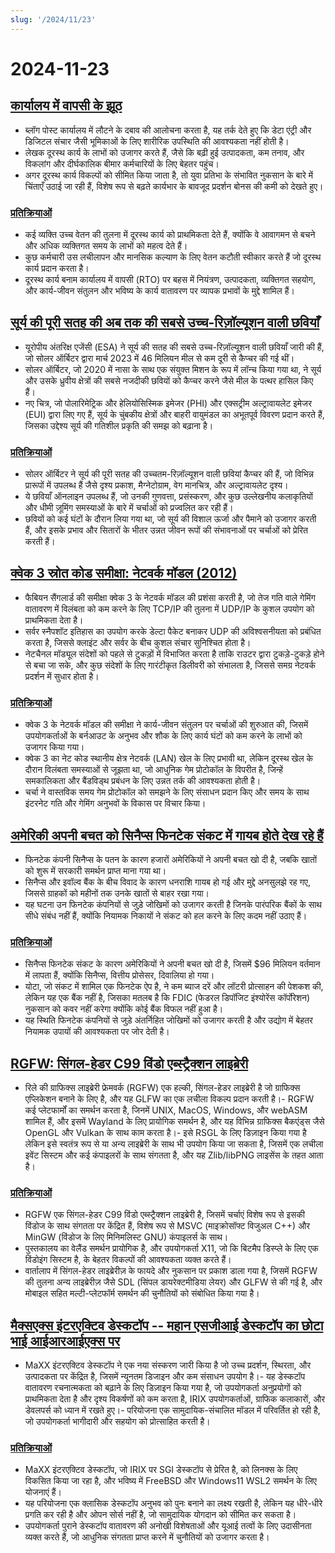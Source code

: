 ```yaml
---
slug: '/2024/11/23'
---
```


# 2024-11-23

## [कार्यालय में वापसी के झूठ](https://blog.avas.space/rto/)

- ब्लॉग पोस्ट कार्यालय में लौटने के दबाव की आलोचना करता है, यह तर्क देते हुए कि डेटा एंट्री और डिजिटल संचार जैसी भूमिकाओं के लिए शारीरिक उपस्थिति की आवश्यकता नहीं होती है।
- लेखक दूरस्थ कार्य के लाभों को उजागर करते हैं, जैसे कि बढ़ी हुई उत्पादकता, कम तनाव, और विकलांग और दीर्घकालिक बीमार कर्मचारियों के लिए बेहतर पहुंच।
- अगर दूरस्थ कार्य विकल्पों को सीमित किया जाता है, तो युवा प्रतिभा के संभावित नुकसान के बारे में चिंताएँ उठाई जा रही हैं, विशेष रूप से बढ़ते कार्यभार के बावजूद प्रदर्शन बोनस की कमी को देखते हुए।

### [प्रतिक्रियाओं](https://news.ycombinator.com/item?id=42221623)

- कई व्यक्ति उच्च वेतन की तुलना में दूरस्थ कार्य को प्राथमिकता देते हैं, क्योंकि वे आवागमन से बचने और अधिक व्यक्तिगत समय के लाभों को महत्व देते हैं।
- कुछ कर्मचारी उस लचीलापन और मानसिक कल्याण के लिए वेतन कटौती स्वीकार करते हैं जो दूरस्थ कार्य प्रदान करता है।
- दूरस्थ कार्य बनाम कार्यालय में वापसी (RTO) पर बहस में नियंत्रण, उत्पादकता, व्यक्तिगत सहयोग, और कार्य-जीवन संतुलन और भविष्य के कार्य वातावरण पर व्यापक प्रभावों के मुद्दे शामिल हैं।

## [सूर्य की पूरी सतह की अब तक की सबसे उच्च-रिज़ॉल्यूशन वाली छवियाँ](https://www.smithsonianmag.com/smart-news/check-out-the-highest-resolution-images-ever-captured-of-the-suns-entire-surface-180985518/)

- यूरोपीय अंतरिक्ष एजेंसी (ESA) ने सूर्य की सतह की सबसे उच्च-रिज़ॉल्यूशन वाली छवियाँ जारी की हैं, जो सोलर ऑर्बिटर द्वारा मार्च 2023 में 46 मिलियन मील से कम दूरी से कैप्चर की गई थीं।
- सोलर ऑर्बिटर, जो 2020 में नासा के साथ एक संयुक्त मिशन के रूप में लॉन्च किया गया था, ने सूर्य और उसके ध्रुवीय क्षेत्रों की सबसे नजदीकी छवियों को कैप्चर करने जैसे मील के पत्थर हासिल किए हैं।
- नए चित्र, जो पोलारिमेट्रिक और हेलियोसिस्मिक इमेजर (PHI) और एक्सट्रीम अल्ट्रावायलेट इमेजर (EUI) द्वारा लिए गए हैं, सूर्य के चुंबकीय क्षेत्रों और बाहरी वायुमंडल का अभूतपूर्व विवरण प्रदान करते हैं, जिसका उद्देश्य सूर्य की गतिशील प्रकृति की समझ को बढ़ाना है।

### [प्रतिक्रियाओं](https://news.ycombinator.com/item?id=42220155)

- सोलर ऑर्बिटर ने सूर्य की पूरी सतह की उच्चतम-रिज़ॉल्यूशन वाली छवियां कैप्चर की हैं, जो विभिन्न प्रारूपों में उपलब्ध हैं जैसे दृश्य प्रकाश, मैग्नेटोग्राम, वेग मानचित्र, और अल्ट्रावायलेट दृश्य।
- ये छवियाँ ऑनलाइन उपलब्ध हैं, जो उनकी गुणवत्ता, प्रसंस्करण, और कुछ उल्लेखनीय कलाकृतियों और धीमी ज़ूमिंग समस्याओं के बारे में चर्चाओं को प्रज्वलित कर रही हैं।
- छवियों को कई घंटों के दौरान लिया गया था, जो सूर्य की विशाल ऊर्जा और पैमाने को उजागर करती हैं, और इसके प्रभाव और सितारों के भीतर उन्नत जीवन रूपों की संभावनाओं पर चर्चाओं को प्रेरित करती हैं।

## [क्वेक 3 स्रोत कोड समीक्षा: नेटवर्क मॉडल (2012)](https://fabiensanglard.net/quake3/network.php)

- फैबियन सैंगलार्ड की समीक्षा क्वेक 3 के नेटवर्क मॉडल की प्रशंसा करती है, जो तेज गति वाले गेमिंग वातावरण में विलंबता को कम करने के लिए TCP/IP की तुलना में UDP/IP के कुशल उपयोग को प्राथमिकता देता है।
- सर्वर स्नैपशॉट इतिहास का उपयोग करके डेल्टा पैकेट बनाकर UDP की अविश्वसनीयता को प्रबंधित करता है, जिससे क्लाइंट और सर्वर के बीच कुशल संचार सुनिश्चित होता है।
- नेटचैनल मॉड्यूल संदेशों को पहले से टुकड़ों में विभाजित करता है ताकि राउटर द्वारा टुकड़े-टुकड़े होने से बचा जा सके, और कुछ संदेशों के लिए गारंटीकृत डिलीवरी को संभालता है, जिससे समग्र नेटवर्क प्रदर्शन में सुधार होता है।

### [प्रतिक्रियाओं](https://news.ycombinator.com/item?id=42218532)

- क्वेक 3 के नेटवर्क मॉडल की समीक्षा ने कार्य-जीवन संतुलन पर चर्चाओं की शुरुआत की, जिसमें उपयोगकर्ताओं के बर्नआउट के अनुभव और शौक के लिए कार्य घंटों को कम करने के लाभों को उजागर किया गया।
- क्वेक 3 का नेट कोड स्थानीय क्षेत्र नेटवर्क (LAN) खेल के लिए प्रभावी था, लेकिन दूरस्थ खेल के दौरान विलंबता समस्याओं से जूझता था, जो आधुनिक गेम प्रोटोकॉल के विपरीत है, जिन्हें समकालिकता और बैंडविड्थ प्रबंधन के लिए उन्नत तर्क की आवश्यकता होती है।
- चर्चा ने वास्तविक समय गेम प्रोटोकॉल को समझने के लिए संसाधन प्रदान किए और समय के साथ इंटरनेट गति और गेमिंग अनुभवों के विकास पर विचार किया।

## [अमेरिकी अपनी बचत को सिनैप्स फिनटेक संकट में गायब होते देख रहे हैं](https://www.cnbc.com/2024/11/22/synapse-bankruptcy-thousands-of-americans-see-their-savings-vanish.html)

- फिनटेक कंपनी सिनैप्स के पतन के कारण हजारों अमेरिकियों ने अपनी बचत खो दी है, जबकि खातों को शुरू में सरकारी समर्थन प्राप्त माना गया था।
- सिनैप्स और इवॉल्व बैंक के बीच विवाद के कारण धनराशि गायब हो गई और मुद्दे अनसुलझे रह गए, जिससे ग्राहकों को महीनों तक उनके खातों से बाहर रखा गया।
- यह घटना उन फिनटेक कंपनियों से जुड़े जोखिमों को उजागर करती है जिनके पारंपरिक बैंकों के साथ सीधे संबंध नहीं हैं, क्योंकि नियामक निकायों ने संकट को हल करने के लिए कदम नहीं उठाए हैं।

### [प्रतिक्रियाओं](https://news.ycombinator.com/item?id=42219407)

- सिनैप्स फिनटेक संकट के कारण अमेरिकियों ने अपनी बचत खो दी है, जिसमें $96 मिलियन वर्तमान में लापता हैं, क्योंकि सिनैप्स, वित्तीय प्रोसेसर, दिवालिया हो गया।
- योटा, जो संकट में शामिल एक फिनटेक ऐप है, ने कम ब्याज दरें और लॉटरी प्रोत्साहन की पेशकश की, लेकिन यह एक बैंक नहीं है, जिसका मतलब है कि FDIC (फेडरल डिपॉजिट इंश्योरेंस कॉर्पोरेशन) नुकसान को कवर नहीं करेगा क्योंकि कोई बैंक विफल नहीं हुआ है।
- यह स्थिति फिनटेक कंपनियों से जुड़े अंतर्निहित जोखिमों को उजागर करती है और उद्योग में बेहतर नियामक उपायों की आवश्यकता पर जोर देती है।

## [RGFW: सिंगल-हेडर C99 विंडो एब्स्ट्रैक्शन लाइब्रेरी](https://github.com/ColleagueRiley/RGFW)

- रिले की ग्राफिक्स लाइब्रेरी फ्रेमवर्क (RGFW) एक हल्की, सिंगल-हेडर लाइब्रेरी है जो ग्राफिक्स एप्लिकेशन बनाने के लिए है, और यह GLFW का एक लचीला विकल्प प्रदान करती है।- RGFW कई प्लेटफार्मों का समर्थन करता है, जिनमें UNIX, MacOS, Windows, और webASM शामिल हैं, और इसमें Wayland के लिए प्रायोगिक समर्थन है, और यह विभिन्न ग्राफिक्स बैकएंड्स जैसे OpenGL और Vulkan के साथ काम करता है।- इसे RSGL के लिए डिज़ाइन किया गया है लेकिन इसे स्वतंत्र रूप से या अन्य लाइब्रेरी के साथ भी उपयोग किया जा सकता है, जिसमें एक लचीला इवेंट सिस्टम और कई कंपाइलरों के साथ संगतता है, और यह Zlib/libPNG लाइसेंस के तहत आता है।

### [प्रतिक्रियाओं](https://news.ycombinator.com/item?id=42217535)

- RGFW एक सिंगल-हेडर C99 विंडो एब्स्ट्रैक्शन लाइब्रेरी है, जिसमें चर्चाएं विशेष रूप से इसकी विंडोज के साथ संगतता पर केंद्रित हैं, विशेष रूप से MSVC (माइक्रोसॉफ्ट विजुअल C++) और MinGW (विंडोज के लिए मिनिमलिस्ट GNU) कंपाइलर्स के साथ।
- पुस्तकालय का वेलैंड समर्थन प्रायोगिक है, और उपयोगकर्ता X11, जो कि बिटमैप डिस्प्ले के लिए एक विंडोइंग सिस्टम है, के बेहतर विकल्पों की आवश्यकता व्यक्त करते हैं।
- वार्तालाप में सिंगल-हेडर लाइब्रेरीज़ के फायदे और नुकसान पर प्रकाश डाला गया है, जिसमें RGFW की तुलना अन्य लाइब्रेरीज़ जैसे SDL (सिंपल डायरेक्टमीडिया लेयर) और GLFW से की गई है, और मोबाइल सहित मल्टी-प्लेटफॉर्म समर्थन की चुनौतियों को संबोधित किया गया है।

## [मैक्सएक्स इंटरएक्टिव डेस्कटॉप -- महान एसजीआई डेस्कटॉप का छोटा भाई आईआरआईएक्स पर](https://docs.maxxinteractive.com/)

- MaXX इंटरएक्टिव डेस्कटॉप ने एक नया संस्करण जारी किया है जो उच्च प्रदर्शन, स्थिरता, और उत्पादकता पर केंद्रित है, जिसमें न्यूनतम डिजाइन और कम संसाधन उपयोग है।- यह डेस्कटॉप वातावरण रचनात्मकता को बढ़ाने के लिए डिज़ाइन किया गया है, जो उपयोगकर्ता अनुप्रयोगों को प्राथमिकता देता है और दृश्य विकर्षणों को कम करता है, IRIX उपयोगकर्ताओं, ग्राफिक कलाकारों, और डेवलपर्स को ध्यान में रखते हुए।- परियोजना एक सामुदायिक-संचालित मॉडल में परिवर्तित हो रही है, जो उपयोगकर्ता भागीदारी और सहयोग को प्रोत्साहित करती है।

### [प्रतिक्रियाओं](https://news.ycombinator.com/item?id=42218184)

- MaXX इंटरएक्टिव डेस्कटॉप, जो IRIX पर SGI डेस्कटॉप से प्रेरित है, को लिनक्स के लिए विकसित किया जा रहा है, और भविष्य में FreeBSD और Windows11 WSL2 समर्थन के लिए योजनाएं हैं।
- यह परियोजना एक क्लासिक डेस्कटॉप अनुभव को पुनः बनाने का लक्ष्य रखती है, लेकिन यह धीरे-धीरे प्रगति कर रही है और ओपन सोर्स नहीं है, जो सामुदायिक योगदान को सीमित कर सकता है।
- उपयोगकर्ता पुराने डेस्कटॉप वातावरण की अनोखी विशेषताओं और यूआई तत्वों के लिए उदासीनता व्यक्त करते हैं, जो आधुनिक संगतता प्राप्त करने में चुनौतियों को उजागर करता है।

<head>
  <meta property="og:title" content="कार्यालय में वापसी के झूठ" />
  <meta property="og:type" content="website" />
  <meta property="og:image" content="https://og.cho.sh/api/og/?title=%E0%A4%95%E0%A4%BE%E0%A4%B0%E0%A5%8D%E0%A4%AF%E0%A4%BE%E0%A4%B2%E0%A4%AF%20%E0%A4%AE%E0%A5%87%E0%A4%82%20%E0%A4%B5%E0%A4%BE%E0%A4%AA%E0%A4%B8%E0%A5%80%20%E0%A4%95%E0%A5%87%20%E0%A4%9D%E0%A5%82%E0%A4%A0&subheading=%E0%A4%B6%E0%A4%A8%E0%A4%BF%E0%A4%B5%E0%A4%BE%E0%A4%B0%2C%2023%20%E0%A4%A8%E0%A4%B5%E0%A4%82%E0%A4%AC%E0%A4%B0%202024%3A%20%E0%A4%B9%E0%A5%88%E0%A4%95%E0%A4%B0%20%E0%A4%B8%E0%A4%AE%E0%A4%BE%E0%A4%9A%E0%A4%BE%E0%A4%B0%20%E0%A4%B8%E0%A4%BE%E0%A4%B0%E0%A4%BE%E0%A4%82%E0%A4%B6" />
</head>
